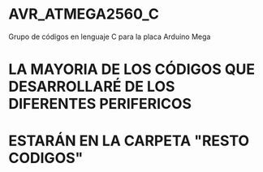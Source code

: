 # AVR_ATMEGA2560_C
Grupo de códigos en lenguaje C para la placa Arduino Mega 

# LA MAYORIA DE LOS CÓDIGOS QUE DESARROLLARÉ DE LOS DIFERENTES PERIFERICOS 
# ESTARÁN EN LA CARPETA "RESTO CODIGOS" 

